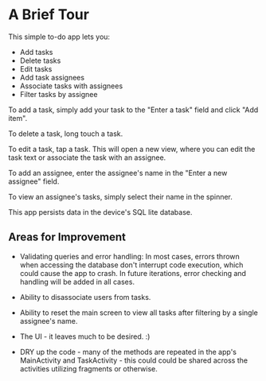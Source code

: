 # A Brief Tour

This simple to-do app lets you: 
- Add tasks
- Delete tasks
- Edit tasks
- Add task assignees
- Associate tasks with assignees
- Filter tasks by assignee

To add a task, simply add your task to the "Enter a task" field and click "Add item".

To delete a task, long touch a task.

To edit a task, tap a task. This will open a new view, where you can edit the task text or 
associate the task with an assignee. 

To add an assignee, enter the assignee's name in the "Enter a new assignee" field.

To view an assignee's tasks, simply select their name in the spinner.

This app persists data in the device's SQL lite database.

## Areas for Improvement

- Validating queries and error handling: In most cases, errors thrown when accessing the database
don't interrupt code execution, which could cause the app to crash. In future iterations, error 
checking and handling will be added in all cases.

- Ability to disassociate users from tasks.

- Ability to reset the main screen to view all tasks after filtering by a single assignee's name.

- The UI - it leaves much to be desired. :)

- DRY up the code - many of the methods are repeated in the app's MainActivity and 
TaskActivity - this could could be shared across the activities utilizing fragments or otherwise.